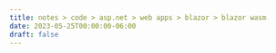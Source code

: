 ```yaml
---
title: notes > code > asp.net > web apps > blazor > blazor wasm
date: 2023-05-25T00:00:00-06:00
draft: false
---
```


